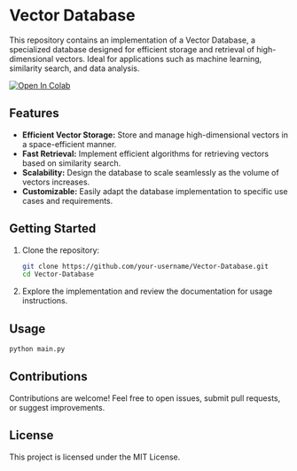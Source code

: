 
# Vector Database

This repository contains an implementation of a Vector Database, a specialized database designed for efficient storage and retrieval of high-dimensional vectors. Ideal for applications such as machine learning, similarity search, and data analysis.

[![Open In Colab](https://colab.research.google.com/assets/colab-badge.svg)](https://colab.research.google.com/drive/1JledBgKF_maHA1qxY_FCgVx0O8Qgxvys)

## Features

- **Efficient Vector Storage:** Store and manage high-dimensional vectors in a space-efficient manner.
- **Fast Retrieval:** Implement efficient algorithms for retrieving vectors based on similarity search.
- **Scalability:** Design the database to scale seamlessly as the volume of vectors increases.
- **Customizable:** Easily adapt the database implementation to specific use cases and requirements.

## Getting Started

1. Clone the repository:

    ```bash
    git clone https://github.com/your-username/Vector-Database.git
    cd Vector-Database
    ```

2. Explore the implementation and review the documentation for usage instructions.

## Usage

```python
python main.py
```

## Contributions

Contributions are welcome! Feel free to open issues, submit pull requests, or suggest improvements.

## License

This project is licensed under the MIT License.

